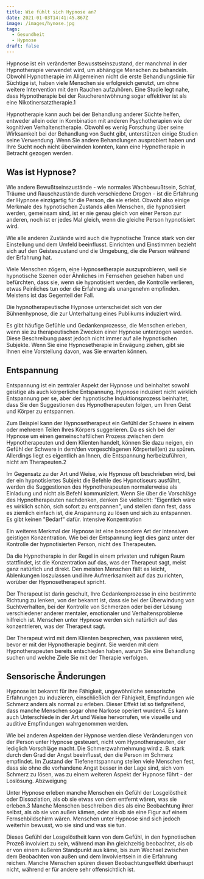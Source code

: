 ```yaml
---
title: Wie fühlt sich Hypnose an?
date: 2021-01-03T14:41:45.867Z
image: /images/hynose.jpg
tags:
  - Gesundheit
  - Hypnose
draft: false
---
```

Hypnose ist ein veränderter Bewusstseinszustand, der manchmal in der Hypnotherapie verwendet wird, um abhängige Menschen zu behandeln. Obwohl Hypnotherapie im Allgemeinen nicht die erste Behandlungslinie für Süchtige ist, haben viele Menschen sie erfolgreich genutzt, um ohne weitere Intervention mit dem Rauchen aufzuhören. Eine Studie legt nahe, dass Hypnotherapie bei der Raucherentwöhnung sogar effektiver ist als eine Nikotinersatztherapie.1

Hypnotherapie kann auch bei der Behandlung anderer Süchte helfen, entweder allein oder in Kombination mit anderen Psychotherapien wie der kognitiven Verhaltenstherapie. Obwohl es wenig Forschung über seine Wirksamkeit bei der Behandlung von Sucht gibt, unterstützen einige Studien seine Verwendung. Wenn Sie andere Behandlungen ausprobiert haben und Ihre Sucht noch nicht überwinden konnten, kann eine Hypnotherapie in Betracht gezogen werden.

## Was ist Hypnose?

Wie andere Bewußtseinszustände - wie normales Wachbewußtsein, Schlaf, Träume und Rauschzustände durch verschiedene Drogen - ist die Erfahrung der Hypnose einzigartig für die Person, die sie erlebt. Obwohl also einige Merkmale des hypnotischen Zustands allen Menschen, die hypnotisiert werden, gemeinsam sind, ist er nie genau gleich von einer Person zur anderen, noch ist er jedes Mal gleich, wenn die gleiche Person hypnotisiert wird.

Wie alle anderen Zustände wird auch die hypnotische Trance stark von der Einstellung und dem Umfeld beeinflusst. Einrichten und Einstimmen bezieht sich auf den Geisteszustand und die Umgebung, die die Person während der Erfahrung hat.

Viele Menschen zögern, eine Hypnosetherapie auszuprobieren, weil sie hypnotische Szenen oder Ähnliches im Fernsehen gesehen haben und befürchten, dass sie, wenn sie hypnotisiert werden, die Kontrolle verlieren, etwas Peinliches tun oder die Erfahrung als unangenehm empfinden. Meistens ist das Gegenteil der Fall.

Die hypnotherapeutische Hypnose unterscheidet sich von der Bühnenhypnose, die zur Unterhaltung eines Publikums induziert wird.

Es gibt häufige Gefühle und Gedankenprozesse, die Menschen erleben, wenn sie zu therapeutischen Zwecken einer Hypnose unterzogen werden. Diese Beschreibung passt jedoch nicht immer auf alle hypnotischen Subjekte. Wenn Sie eine Hypnosetherapie in Erwägung ziehen, gibt sie Ihnen eine Vorstellung davon, was Sie erwarten können.

## Entspannung

Entspannung ist ein zentraler Aspekt der Hypnose und beinhaltet sowohl geistige als auch körperliche Entspannung. Hypnose induziert nicht wirklich Entspannung per se, aber der hypnotische Induktionsprozess beinhaltet, dass Sie den Suggestionen des Hypnotherapeuten folgen, um Ihren Geist und Körper zu entspannen.

Zum Beispiel kann der Hypnosetherapeut ein Gefühl der Schwere in einem oder mehreren Teilen Ihres Körpers suggerieren. Da es sich bei der Hypnose um einen gemeinschaftlichen Prozess zwischen dem Hypnotherapeuten und dem Klienten handelt, können Sie dazu neigen, ein Gefühl der Schwere in dem/den vorgeschlagenen Körperteil(en) zu spüren. Allerdings liegt es eigentlich an Ihnen, die Entspannung herbeizuführen, nicht am Therapeuten.2

Im Gegensatz zu der Art und Weise, wie Hypnose oft beschrieben wird, bei der ein hypnotisiertes Subjekt die Befehle des Hypnotiseurs ausführt, werden die Suggestionen des Hypnotherapeuten normalerweise als Einladung und nicht als Befehl kommuniziert. Wenn Sie über die Vorschläge des Hypnotherapeuten nachdenken, denken Sie vielleicht: "Eigentlich wäre es wirklich schön, sich sofort zu entspannen", und stellen dann fest, dass es ziemlich einfach ist, die Anspannung zu lösen und sich zu entspannen. Es gibt keinen "Bedarf" dafür.
Intensive Konzentration

Ein weiteres Merkmal der Hypnose ist eine besondere Art der intensiven geistigen Konzentration. Wie bei der Entspannung liegt dies ganz unter der Kontrolle der hypnotisierten Person, nicht des Therapeuten.

Da die Hypnotherapie in der Regel in einem privaten und ruhigen Raum stattfindet, ist die Konzentration auf das, was der Therapeut sagt, meist ganz natürlich und direkt. Den meisten Menschen fällt es leicht, Ablenkungen loszulassen und ihre Aufmerksamkeit auf das zu richten, worüber der Hypnosetherapeut spricht.

Der Therapeut ist darin geschult, Ihre Gedankenprozesse in eine bestimmte Richtung zu lenken, von der bekannt ist, dass sie bei der Überwindung von Suchtverhalten, bei der Kontrolle von Schmerzen oder bei der Lösung verschiedener anderer mentaler, emotionaler und Verhaltensprobleme hilfreich ist. Menschen unter Hypnose werden sich natürlich auf das konzentrieren, was der Therapeut sagt.

Der Therapeut wird mit dem Klienten besprechen, was passieren wird, bevor er mit der Hypnotherapie beginnt. Sie werden mit dem Hypnotherapeuten bereits entschieden haben, warum Sie eine Behandlung suchen und welche Ziele Sie mit der Therapie verfolgen.

## Sensorische Änderungen

Hypnose ist bekannt für ihre Fähigkeit, ungewöhnliche sensorische Erfahrungen zu induzieren, einschließlich der Fähigkeit, Empfindungen wie Schmerz anders als normal zu erleben. Dieser Effekt ist so tiefgreifend, dass manche Menschen sogar ohne Narkose operiert wurden4. Es kann auch Unterschiede in der Art und Weise hervorrufen, wie visuelle und auditive Empfindungen wahrgenommen werden.

Wie bei anderen Aspekten der Hypnose werden diese Veränderungen von der Person unter Hypnose gesteuert, nicht vom Hypnotherapeuten, der lediglich Vorschläge macht. Die Schmerzwahrnehmung wird z. B. stark durch den Grad der Angst beeinflusst, den die Person im Schmerz empfindet. Im Zustand der Tiefenentspannung stellen viele Menschen fest, dass sie ohne die vorhandene Angst besser in der Lage sind, sich vom Schmerz zu lösen, was zu einem weiteren Aspekt der Hypnose führt - der Loslösung.
Abzweigung

Unter Hypnose erleben manche Menschen ein Gefühl der Losgelöstheit oder Dissoziation, als ob sie etwas von dem entfernt wären, was sie erleben.3 Manche Menschen beschreiben dies als eine Beobachtung ihrer selbst, als ob sie von außen kämen, oder als ob sie eine Figur auf einem Fernsehbildschirm wären. Menschen unter Hypnose sind sich jedoch weiterhin bewusst, wo sie sind und was sie tun.

Dieses Gefühl der Losgelöstheit kann von dem Gefühl, in den hypnotischen Prozeß involviert zu sein, während man ihn gleichzeitig beobachtet, als ob er von einem äußeren Standpunkt aus käme, bis zum Wechsel zwischen dem Beobachten von außen und dem Involviertsein in die Erfahrung reichen. Manche Menschen spüren diesen Beobachtungseffekt überhaupt nicht, während er für andere sehr offensichtlich ist.
